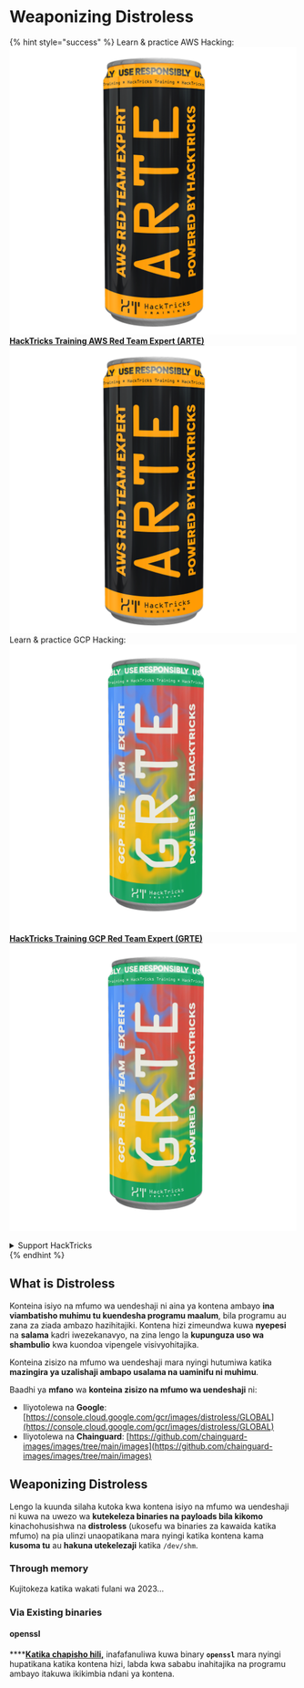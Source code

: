 # Weaponizing Distroless

{% hint style="success" %}
Learn & practice AWS Hacking:<img src="/.gitbook/assets/arte.png" alt="" data-size="line">[**HackTricks Training AWS Red Team Expert (ARTE)**](https://training.hacktricks.xyz/courses/arte)<img src="/.gitbook/assets/arte.png" alt="" data-size="line">\
Learn & practice GCP Hacking: <img src="/.gitbook/assets/grte.png" alt="" data-size="line">[**HackTricks Training GCP Red Team Expert (GRTE)**<img src="/.gitbook/assets/grte.png" alt="" data-size="line">](https://training.hacktricks.xyz/courses/grte)

<details>

<summary>Support HackTricks</summary>

* Check the [**subscription plans**](https://github.com/sponsors/carlospolop)!
* **Join the** 💬 [**Discord group**](https://discord.gg/hRep4RUj7f) or the [**telegram group**](https://t.me/peass) or **follow** us on **Twitter** 🐦 [**@hacktricks\_live**](https://twitter.com/hacktricks\_live)**.**
* **Share hacking tricks by submitting PRs to the** [**HackTricks**](https://github.com/carlospolop/hacktricks) and [**HackTricks Cloud**](https://github.com/carlospolop/hacktricks-cloud) github repos.

</details>
{% endhint %}

## What is Distroless

Konteina isiyo na mfumo wa uendeshaji ni aina ya kontena ambayo **ina viambatisho muhimu tu kuendesha programu maalum**, bila programu au zana za ziada ambazo hazihitajiki. Kontena hizi zimeundwa kuwa **nyepesi** na **salama** kadri iwezekanavyo, na zina lengo la **kupunguza uso wa shambulio** kwa kuondoa vipengele visivyohitajika.

Konteina zisizo na mfumo wa uendeshaji mara nyingi hutumiwa katika **mazingira ya uzalishaji ambapo usalama na uaminifu ni muhimu**.

Baadhi ya **mfano** wa **konteina zisizo na mfumo wa uendeshaji** ni:

* Iliyotolewa na **Google**: [https://console.cloud.google.com/gcr/images/distroless/GLOBAL](https://console.cloud.google.com/gcr/images/distroless/GLOBAL)
* Iliyotolewa na **Chainguard**: [https://github.com/chainguard-images/images/tree/main/images](https://github.com/chainguard-images/images/tree/main/images)

## Weaponizing Distroless

Lengo la kuunda silaha kutoka kwa kontena isiyo na mfumo wa uendeshaji ni kuwa na uwezo wa **kutekeleza binaries na payloads bila kikomo** kinachohusishwa na **distroless** (ukosefu wa binaries za kawaida katika mfumo) na pia ulinzi unaopatikana mara nyingi katika kontena kama **kusoma tu** au **hakuna utekelezaji** katika `/dev/shm`.

### Through memory

Kujitokeza katika wakati fulani wa 2023...

### Via Existing binaries

#### openssl

****[**Katika chapisho hili,**](https://www.form3.tech/engineering/content/exploiting-distroless-images) inafafanuliwa kuwa binary **`openssl`** mara nyingi hupatikana katika kontena hizi, labda kwa sababu inahitajika na programu ambayo itakuwa ikikimbia ndani ya kontena.
